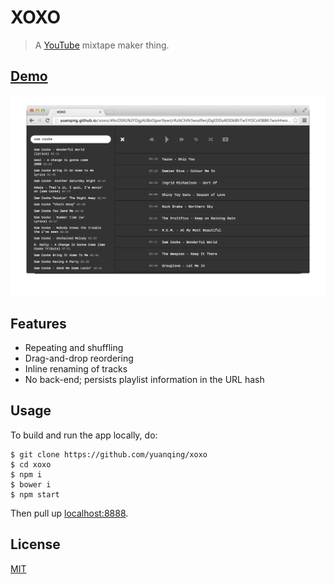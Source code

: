 # XOXO

> A [YouTube](https://youtube.com) mixtape maker thing.

## [Demo](http://goo.gl/ogVvs2)

[![XOXO](xoxo.png)](http://goo.gl/ogVvs2)

## Features

- Repeating and shuffling
- Drag-and-drop reordering
- Inline renaming of tracks
- No back-end; persists playlist information in the URL hash

## Usage

To build and run the app locally, do:

```
$ git clone https://github.com/yuanqing/xoxo
$ cd xoxo
$ npm i
$ bower i
$ npm start
```

Then pull up [localhost:8888](http://localhost:8888/).

## License

[MIT](LICENSE)
